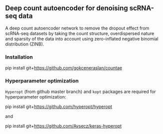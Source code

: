## Deep count autoencoder for denoising scRNA-seq data

A deep count autoencoder network to remove the dropout effect from scRNA-seq datasets by taking the count structure, overdispersed nature and sparsity of the data into account using zero-inflated negative binomial distribution (ZINB).

### Installation

pip install git+https://github.com/gokceneraslan/countae

### Hyperparameter optimization

`Hyperopt` (from github master branch) and `kopt` packages are required for hyperparameter optimization:

pip install git+https://github.com/hyperopt/hyperopt

and

pip install git+https://github.com/Avsecz/keras-hyperopt
